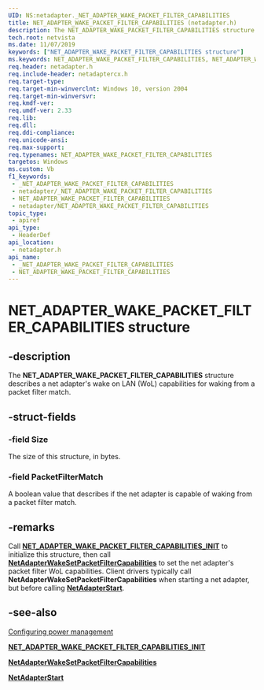```yaml
---
UID: NS:netadapter._NET_ADAPTER_WAKE_PACKET_FILTER_CAPABILITIES
title: NET_ADAPTER_WAKE_PACKET_FILTER_CAPABILITIES (netadapter.h)
description: The NET_ADAPTER_WAKE_PACKET_FILTER_CAPABILITIES structure describes a net adapter's wake on LAN (WoL) capabilities for waking from a packet filter match.
tech.root: netvista
ms.date: 11/07/2019
keywords: ["NET_ADAPTER_WAKE_PACKET_FILTER_CAPABILITIES structure"]
ms.keywords: NET_ADAPTER_WAKE_PACKET_FILTER_CAPABILITIES, NET_ADAPTER_WAKE_PACKET_FILTER_CAPABILITIES,
req.header: netadapter.h
req.include-header: netadaptercx.h
req.target-type: 
req.target-min-winverclnt: Windows 10, version 2004
req.target-min-winversvr: 
req.kmdf-ver: 
req.umdf-ver: 2.33 
req.lib: 
req.dll: 
req.ddi-compliance: 
req.unicode-ansi: 
req.max-support: 
req.typenames: NET_ADAPTER_WAKE_PACKET_FILTER_CAPABILITIES
targetos: Windows
ms.custom: Vb
f1_keywords:
 - _NET_ADAPTER_WAKE_PACKET_FILTER_CAPABILITIES
 - netadapter/_NET_ADAPTER_WAKE_PACKET_FILTER_CAPABILITIES
 - NET_ADAPTER_WAKE_PACKET_FILTER_CAPABILITIES
 - netadapter/NET_ADAPTER_WAKE_PACKET_FILTER_CAPABILITIES
topic_type:
 - apiref
api_type:
 - HeaderDef
api_location:
 - netadapter.h
api_name:
 - _NET_ADAPTER_WAKE_PACKET_FILTER_CAPABILITIES
 - NET_ADAPTER_WAKE_PACKET_FILTER_CAPABILITIES
---
```


# NET_ADAPTER_WAKE_PACKET_FILTER_CAPABILITIES structure


## -description

The **NET_ADAPTER_WAKE_PACKET_FILTER_CAPABILITIES** structure describes a net adapter's wake on LAN (WoL) capabilities for waking from a packet filter match.

## -struct-fields

### -field Size

The size of this structure, in bytes.

### -field PacketFilterMatch

A boolean value that describes if the net adapter is capable of waking from a packet filter match.

## -remarks

Call [**NET_ADAPTER_WAKE_PACKET_FILTER_CAPABILITIES_INIT**](../netadapter/nf-netadapter-net_adapter_wake_packet_filter_capabilities_init.md) to initialize this structure, then call [**NetAdapterWakeSetPacketFilterCapabilities**](../netadapter/nf-netadapter-netadapterwakesetpacketfiltercapabilities.md) to set the net adapter's packet filter WoL capabilities. Client drivers typically call **NetAdapterWakeSetPacketFilterCapabilities** when starting a net adapter, but before calling [**NetAdapterStart**](../netadapter/nf-netadapter-netadapterstart.md).

## -see-also

[Configuring power management](/windows-hardware/drivers/netcx/configuring-power-management)

[**NET_ADAPTER_WAKE_PACKET_FILTER_CAPABILITIES_INIT**](../netadapter/nf-netadapter-net_adapter_wake_packet_filter_capabilities_init.md)

[**NetAdapterWakeSetPacketFilterCapabilities**](../netadapter/nf-netadapter-netadapterwakesetpacketfiltercapabilities.md)

[**NetAdapterStart**](../netadapter/nf-netadapter-netadapterstart.md)

